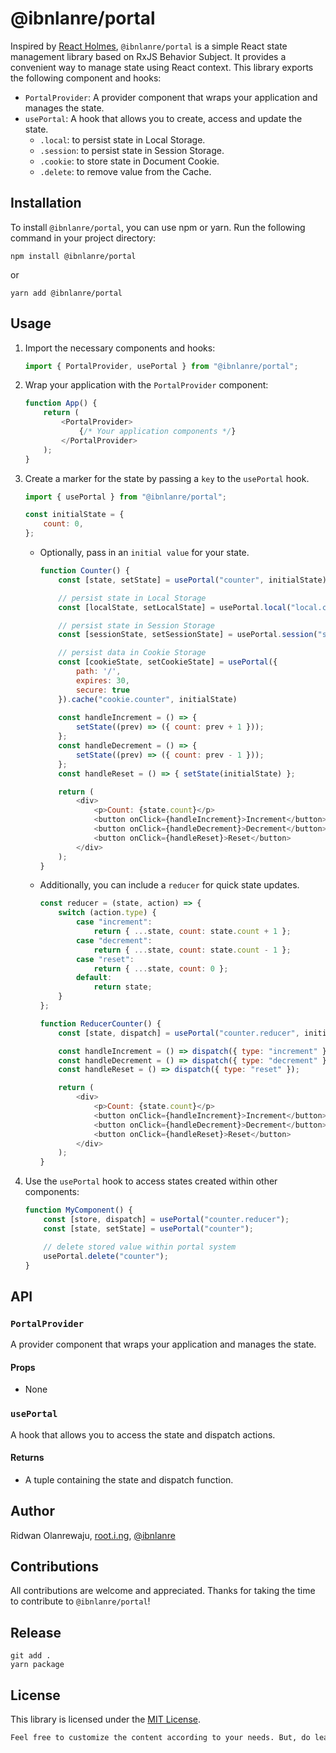 # @ibnlanre/portal

Inspired by [React Holmes](https://github.com/devx-os/react-holmes), `@ibnlanre/portal` is a simple React state management library based on RxJS Behavior Subject. It provides a convenient way to manage state using React context. This library exports the following component and hooks:

- `PortalProvider`: A provider component that wraps your application and manages the state.
- `usePortal`: A hook that allows you to create, access and update the state.
    - `.local`: to persist state in Local Storage.
    - `.session`: to persist state in Session Storage.
    - `.cookie`: to store state in Document Cookie.
    - `.delete`: to remove value from the Cache.

## Installation

To install `@ibnlanre/portal`, you can use npm or yarn. Run the following command in your project directory:

```shell
npm install @ibnlanre/portal
```

or 

```shell
yarn add @ibnlanre/portal
```

## Usage

1. Import the necessary components and hooks:

    ```js
    import { PortalProvider, usePortal } from "@ibnlanre/portal";
    ```

2. Wrap your application with the `PortalProvider` component:

    ```js
    function App() {
        return (
            <PortalProvider>
                {/* Your application components */}
            </PortalProvider>
        );
    }
    ```

3. Create a marker for the state by passing a `key` to the `usePortal` hook.
    
    ```js
    import { usePortal } from "@ibnlanre/portal";

    const initialState = { 
        count: 0,
    };
    ```

    - Optionally, pass in an `initial value` for your state.

        ```js
        function Counter() {
            const [state, setState] = usePortal("counter", initialState);

            // persist state in Local Storage
            const [localState, setLocalState] = usePortal.local("local.counter", initialState);

            // persist state in Session Storage
            const [sessionState, setSessionState] = usePortal.session("session.counter", initialState);

            // persist data in Cookie Storage
            const [cookieState, setCookieState] = usePortal({
                path: '/',
                expires: 30,
                secure: true
            }).cache("cookie.counter", initialState)
                
            const handleIncrement = () => { 
                setState((prev) => ({ count: prev + 1 }));
            };
            const handleDecrement = () => { 
                setState((prev) => ({ count: prev - 1 }));
            };
            const handleReset = () => { setState(initialState) };

            return (
                <div>
                    <p>Count: {state.count}</p>
                    <button onClick={handleIncrement}>Increment</button>
                    <button onClick={handleDecrement}>Decrement</button>
                    <button onClick={handleReset}>Reset</button>
                </div>
            );
        }
        ```

    - Additionally, you can include a `reducer` for quick state updates.

        ```js
        const reducer = (state, action) => {
            switch (action.type) {
                case "increment":
                    return { ...state, count: state.count + 1 };
                case "decrement":
                    return { ...state, count: state.count - 1 };
                case "reset":
                    return { ...state, count: 0 };
                default:
                    return state;
            }
        };

        function ReducerCounter() {
            const [state, dispatch] = usePortal("counter.reducer", initialState, reducer);

            const handleIncrement = () => dispatch({ type: "increment" });
            const handleDecrement = () => dispatch({ type: "decrement" });
            const handleReset = () => dispatch({ type: "reset" });

            return (
                <div>
                    <p>Count: {state.count}</p>
                    <button onClick={handleIncrement}>Increment</button>
                    <button onClick={handleDecrement}>Decrement</button>
                    <button onClick={handleReset}>Reset</button>
                </div>
            );
        }
        ```

4. Use the `usePortal` hook to access states created within other components:

    ```js
    function MyComponent() {
        const [store, dispatch] = usePortal("counter.reducer");
        const [state, setState] = usePortal("counter");

        // delete stored value within portal system
        usePortal.delete("counter");
    }
    ```

## API

### `PortalProvider`
A provider component that wraps your application and manages the state.

#### Props
- None

### `usePortal`
A hook that allows you to access the state and dispatch actions.

#### Returns
- A tuple containing the state and dispatch function.

## Author

Ridwan Olanrewaju, [root.i.ng](https://www.root.i.ng), [@ibnlanre](https://linkedin.com/in/ibnlanre)

## Contributions

All contributions are welcome and appreciated. Thanks for taking the time to contribute to `@ibnlanre/portal`!

## Release

```shell
git add .
yarn package
```

## License

This library is licensed under the [MIT License](https://opensource.org/licenses/MIT).

```txt
Feel free to customize the content according to your needs. But, do leave a shoutout. Thanks 😊.
```